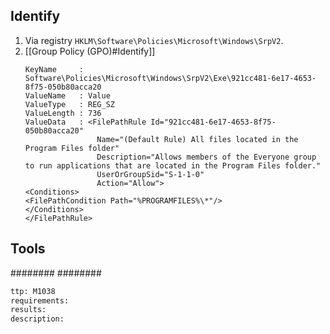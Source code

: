 ## Identify 
1. Via registry `HKLM\Software\Policies\Microsoft\Windows\SrpV2`.
2. [[Group Policy (GPO)#Identify]]
    ```gpo
    KeyName     : Software\Policies\Microsoft\Windows\SrpV2\Exe\921cc481-6e17-4653-8f75-050b80acca20
    ValueName   : Value
    ValueType   : REG_SZ
    ValueLength : 736
    ValueData   : <FilePathRule Id="921cc481-6e17-4653-8f75-050b80acca20"
                    Name="(Default Rule) All files located in the Program Files folder"
                    Description="Allows members of the Everyone group to run applications that are located in the Program Files folder."
                    UserOrGroupSid="S-1-1-0"
                    Action="Allow">
    <Conditions>
    <FilePathCondition Path="%PROGRAMFILES%\*"/>
    </Conditions>
    </FilePathRule>
    ```


## Tools
########
########


```meta
ttp: M1038
requirements:
results: 
description: 
```